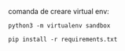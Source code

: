 comanda de creare virtual env:

```python3 -m virtualenv sandbox```

```pip install -r requirements.txt```

